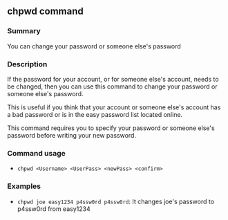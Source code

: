 ## chpwd command

### Summary

You can change your password or someone else's password

### Description

If the password for your account, or for someone else's account, needs to be changed, then you can use this command to change your password or someone else's password.

This is useful if you think that your account or someone else's account has a bad password or is in the easy password list located online.

This command requires you to specify your password or someone else's password before writing your new password.

### Command usage

* `chpwd <Username> <UserPass> <newPass> <confirm>`

### Examples

* `chpwd joe easy1234 p4ssw0rd p4ssw0rd`: It changes joe's password to p4ssw0rd from easy1234
